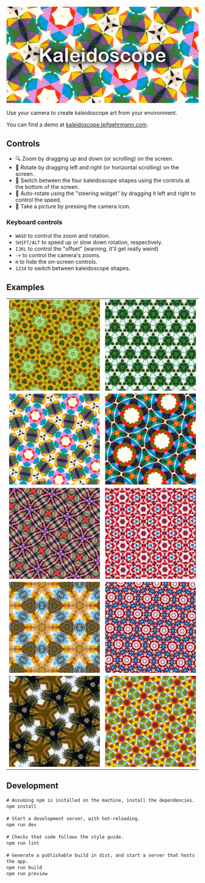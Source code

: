 ![kaleidoscope](./kaleidoscope.png)

Use your camera to create kaleidoscope art from your environment.

You can find a demo at [kaleidoscope.leifgehrmann.com](https://kaleidoscope.leifgehrmann.com/).

## Controls

* 🔍 Zoom by dragging up and down (or scrolling) on the screen.
* 🔄 Rotate by dragging left and right (or horizontal scrolling) on the screen.
* 🔼 Switch between the four kaleidoscope shapes using the controls at the bottom of the screen.
* 🎠 Auto-rotate using the "steering widget" by dragging it left and right to control the speed.
* 📸 Take a picture by pressing the camera icon.

### Keyboard controls

* `WASD` to control the zoom and rotation.
* `SHIFT/ALT` to speed up or slow down rotation, respectively.
* `IJKL` to control the "offset" (warning, it'll get really weird)
* `-+` to control the camera's zooms.
* `H` to hide the on-screen controls.
* `1234` to switch between kaleidoscope shapes.

## Examples

|                                                                                                                          |                                                                                     |
|--------------------------------------------------------------------------------------------------------------------------|-------------------------------------------------------------------------------------|
| ![A kaileidoscope of a sunflower](./public/kaleidoscope-1.jpg)                                                           | ![A kaileidoscope of white and green textiles](./public/kaleidoscope-2.jpg)         |
| ![A kaileidoscope of some colourful geometric shapes](./public/kaleidoscope-3.jpg)                                       | ![A kaileidoscope of some colourful geometric shapes](./public/kaleidoscope-4.jpg)  |
| ![A kaileidoscope of Tartan pattern](./public/kaleidoscope-5.jpg)                                                        | ![A kaileidoscope of red, white, and blue textiles](./public/kaleidoscope-6.jpg)    |
| ![A kaileidoscope of an autumn landscape scene with small leafy branches in the foreground](./public/kaleidoscope-7.jpg) | ![A kaileidoscope of red, white, and blue textiles](./public/kaleidoscope-8.jpg)    |
| ![A kaileidoscope of a cactus](./public/kaleidoscope-9.jpg)                                                              | ![A kaileidoscope of some colourful geometric shapes](./public/kaleidoscope-10.jpg) |

## Development

```
# Assuming npm is installed on the machine, install the dependencies.
npm install

# Start a development server, with hot-reloading.
npm run dev

# Checks that code follows the style guide.
npm run lint

# Generate a publishable build in dist, and start a server that hosts the app.
npm run build
npm run preview
```
